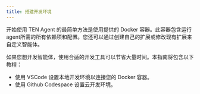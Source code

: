 ```yaml
---
title: 搭建开发环境
---
```


开始使用 TEN Agent 的最简单方法是使用提供的 Docker 容器。此容器包含运行agent所需的所有依赖项和配置。您还可以通过创建自己的扩展或修改现有扩展来自定义智能体。

如果您想开发智能体，使用合适的开发工具可以节省大量时间。本指南将包含以下教程：

- 使用 VSCode 设置本地开发环境以连接您的 Docker 容器。
- 使用 Github Codespace 设置云开发环境。
